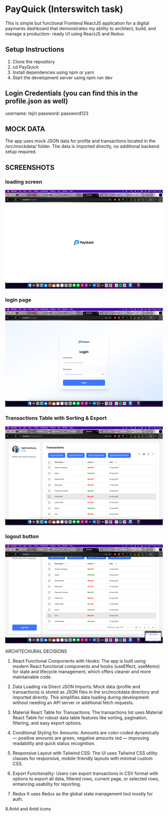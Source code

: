 # PayQuick (Interswitch task)
This is simple but functional Frontend ReactJS application for a digital payments  dashboard that demonstrates my ability to architect, build, and manage a production- ready UI using ReactJS and Redux.


## Setup Instructions

1. Clone the repository
2. cd PayQuick
3. Install dependencies using npm or yarn
4. Start the development server using npm run dev

## Login Credentials (you can find this in the profile.json as well)
username: tejiri
password: password123

## MOCK DATA

The app uses mock JSON data for profile and transactions located in the /src/mockdata/ folder. The data is imported directly, no additional backend setup required.

## SCREENSHOTS

### loading screen

![loading screen](./screenshots/SS4.png)

### login page

![login_page](./screenshots/SS3.png)

### Transactions Table with Sorting & Export

![Transactions Table](./screenshots/SS2.png)


### logout button

![logout_button](./screenshots/SS1.png)


ARCHITECHURAL DECISIONS
1. React Functional Components with Hooks:
The app is built using modern React functional components and hooks (useEffect, useMemo) for state and lifecycle management, which offers cleaner and more maintainable code.

2. Data Loading via Direct JSON Imports:
Mock data (profile and transactions) is stored as JSON files in the src/mockdata directory and imported directly. This simplifies data loading during development without needing an API server or additional fetch requests.

3. Material React Table for Transactions:
The transactions list uses Material React Table for robust data table features like sorting, pagination, filtering, and easy export options.

4. Conditional Styling for Amounts:
Amounts are color-coded dynamically — positive amounts are green, negative amounts red — improving readability and quick status recognition.

5. Responsive Layout with Tailwind CSS:
The UI uses Tailwind CSS utility classes for responsive, mobile-friendly layouts with minimal custom CSS.

6. Export Functionality:
Users can export transactions in CSV format with options to export all data, filtered rows, current page, or selected rows, enhancing usability for reporting.

7. Redux
It uses Redux as the global state management tool mostly for auth.

8.Antd and Antd icons
